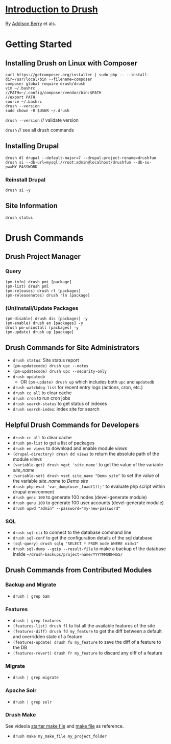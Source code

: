 [Introduction to Drush](https://app.pluralsight.com/courses/drush-introduction)
=========================
By [Addison Berry](http://app.pluralsight.com/author/addison-berry) et als.

# Getting Started

## Installing Drush on Linux with Composer

```
curl https://getcomposer.org/installer | sudo php -- --install-dir=/usr/local/bin --filename=composer
composer global require drush/drush
vim ~/.bashrc
//PATH=~/.config/composer/vendor/bin:$PATH
//export PATH
source ~/.bashrc
drush --version
sudo chown -R $USER ~/.drush
```

`drush --version` // validate version

`drush` // see all drush commands

## Installing Drupal

```
drush dl drupal --default-major=7 --drupal-project-rename=drushfun
drush si --db-url=mysql://root:admin@localhost/drushfun --db-su-pw=MY_PASSWORD
```

### Reinstall Drupal

`drush si -y`

## Site Information

`drush status`

# Drush Commands

## Drush Project Manager

### Query
```
(pm-info) drush pmi [package]
(pm-list) drush pml
(pm-releases) drush rl [packages]
(pm-releasenotes) drush rln [package]
```

### (Un)Install/Update Packages
```
(pm-disable) drush dis [packages] -y
(pm-enable) drush en [packages] -y
drush pm-uninstall [packages] -y
(pm-update) drush up [package]
```

## Drush Commands for Site Administrators

* `drush status`: Site status report
* `(pm-updatecode) drush upc --notes`
* `(pm-updatecode) drush upc --security-only`
* `drush updatedb`
    * OR `(pm-update) drush up` which includes both `upc` and `updatedb`
* `drush watchdog-list` for recent entry logs (actions, cron, etc.)
* `drush cc all` to clear cache
* `drush cron` to run cron jobs
* `drush search-status` to get status of indexes
* `drush search-index`: index site for search

## Helpful Drush Commands for Developers

* `drush cc all` to clear cache
* `drush pm-list` to get a list of packages
* `drush en views` to download and enable module *views*
* `(drupal-directory) drush dd views` to return the absolute path of the module *views*
* `(variable-get) drush vget 'site_name'` to get the value of the variable *site_name*
* `(variable-set) drush vset site_name "Demo site"` to set the value of the variable *site_name* to *Demo site*
* `drush php-eval 'var_dump(user_load(1));'` to evaluate php script within drupal environment
* `drush genc 100` to generate 100 nodes (devel-generate module)
* `drush genu 100` to generate 100 user accounts (devel-generate module)
* `drush upwd "admin" --password="my-new-password"`

### SQL

* `drush sql-cli` to connect to the database command line
* `drush sql-conf` to get the configuration details of the sql database
* `(sql-query) drush sqlq "SELECT * FROM node WHERE nid=1"`
* `drush sql-dump --gzip --result-file` to make a backup of the database inside `~/drush-backups/project-name/YYYYMMDDHHSS/`

## Drush Commands from Contributed Modules

### Backup and Migrate

* `drush | grep bam`

### Features

* `drush | grep features`
* `(features-list) drush fl` to list all the available features of the site
* `(features-diff) drush fd my_feature` to get the diff between a default and overridden state of a feature
* `(features-update) drush fu my_feature` to save the diff of a feature to the DB
* `(features-revert) drush fr my_feature` to discard any diff of a feature

### Migrate

* `drush | grep migrate`

### Apache Solr

* `drush | grep solr`

### Drush Make

See videola [starter make file](https://github.com/Videola/videola/blob/master/videola_starter.make) and [make file](https://github.com/Videola/videola/blob/master/videola.make) as reference.

* `drush make my_make_file my_project_folder`
